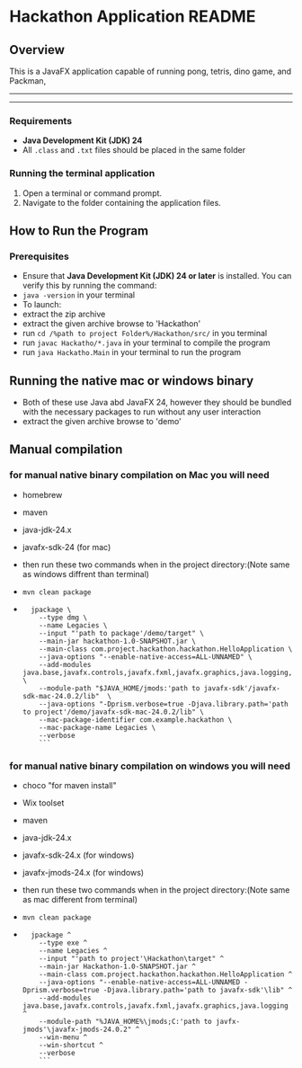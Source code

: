 # Hackathon Application README

## Overview

This is a JavaFX application capable of running pong, tetris, dino game, and Packman,

---

---
### Requirements

- **Java Development Kit (JDK) 24**
- All `.class` and `.txt` files should be placed in the same folder


### Running the terminal application

1. Open a terminal or command prompt.
2. Navigate to the folder containing the application files.

## How to Run the Program

### Prerequisites

- Ensure that **Java Development Kit (JDK) 24 or later** is installed.
  You can verify this by running the command:
- `java -version`
  in your terminal
- To launch:
- extract the zip archive
- extract the given archive browse to 'Hackathon'
- run `cd /%path to project Folder%/Hackathon/src/` in you terminal
- run `javac Hackatho/*.java` in your terminal to compile the program
- run `java Hackatho.Main` in your terminal to run the program


## Running the native mac or windows binary
- Both of these use Java abd JavaFX 24, however they should be bundled with the necessary packages to run without any user interaction
- extract the given archive browse to 'demo'


## Manual compilation
### for manual native binary compilation on Mac you will need
- homebrew
- maven
- java-jdk-24.x
- javafx-sdk-24 (for mac)

- then run these two commands when in the project directory:(Note same as windows diffrent than terminal)
- `mvn clean package`
- ``` 
    jpackage \
      --type dmg \
      --name Legacies \
      --input "'path to package'/demo/target" \
      --main-jar hackathon-1.0-SNAPSHOT.jar \
      --main-class com.project.hackathon.hackathon.HelloApplication \
      --java-options "--enable-native-access=ALL-UNNAMED" \
      --add-modules java.base,javafx.controls,javafx.fxml,javafx.graphics,java.logging,  \
      --module-path "$JAVA_HOME/jmods:'path to javafx-sdk'/javafx-sdk-mac-24.0.2/lib"  \
      --java-options "-Dprism.verbose=true -Djava.library.path='path to project'/demo/javafx-sdk-mac-24.0.2/lib" \
      --mac-package-identifier com.example.hackathon \
      --mac-package-name Legacies \
      --verbose 
      ```

### for manual native binary compilation on windows you will need
- choco "for maven install"
- Wix toolset
- maven
- java-jdk-24.x
- javafx-sdk-24.x (for windows)
- javafx-jmods-24.x (for windows)

- then run these two commands when in the project directory:(Note same as mac different from terminal)
- `mvn clean package`
- ``` 
    jpackage ^
      --type exe ^
      --name Legacies ^
      --input "'path to project'\Hackathon\target" ^
      --main-jar Hackathon-1.0-SNAPSHOT.jar ^
      --main-class com.project.hackathon.hackathon.HelloApplication ^
      --java-options "--enable-native-access=ALL-UNNAMED -Dprism.verbose=true -Djava.library.path='path to javafx-sdk'\lib" ^
      --add-modules java.base,javafx.controls,javafx.fxml,javafx.graphics,java.logging ^
      --module-path "%JAVA_HOME%\jmods;C:'path to javfx-jmods'\javafx-jmods-24.0.2" ^
      --win-menu ^
      --win-shortcut ^
      --verbose 
      ```
